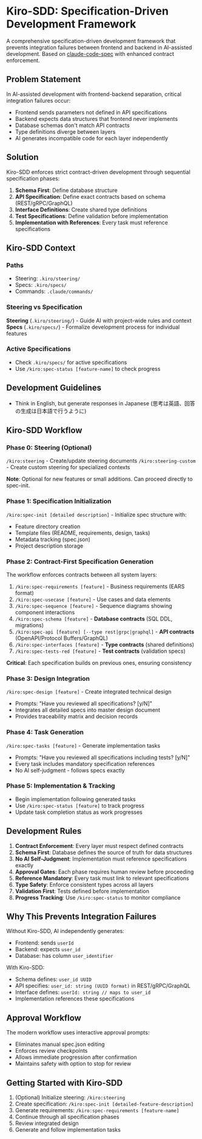 # Kiro-SDD: Specification-Driven Development Framework

A comprehensive specification-driven development framework that prevents integration failures between frontend and backend in AI-assisted development.
Based on [claude-code-spec](https://github.com/gotalab/claude-code-spec) with enhanced contract enforcement.

## Problem Statement

In AI-assisted development with frontend-backend separation, critical integration failures occur:
- Frontend sends parameters not defined in API specifications
- Backend expects data structures that frontend never implements
- Database schemas don't match API contracts
- Type definitions diverge between layers
- AI generates incompatible code for each layer independently

## Solution

Kiro-SDD enforces strict contract-driven development through sequential specification phases:
1. **Schema First**: Define database structure
2. **API Specification**: Define exact contracts based on schema (REST/gRPC/GraphQL)
3. **Interface Definitions**: Create shared type definitions
4. **Test Specifications**: Define validation before implementation
5. **Implementation with References**: Every task must reference specifications

<!-- =============================================== -->
<!-- PROJECT-SPECIFIC CONFIGURATION (Placeholder)    -->
<!-- =============================================== -->
<!-- 
## Project-Specific Settings

Add your project-specific configurations here when not using Kiro-SDD:
- Custom development guidelines
- Project conventions
- Team-specific rules
- Technology constraints
-->

<!-- =============================================== -->
<!-- KIRO-SDD FRAMEWORK SECTION                     -->
<!-- =============================================== -->

## Kiro-SDD Context

### Paths
- Steering: `.kiro/steering/`
- Specs: `.kiro/specs/`
- Commands: `.claude/commands/`

### Steering vs Specification

**Steering** (`.kiro/steering/`) - Guide AI with project-wide rules and context  
**Specs** (`.kiro/specs/`) - Formalize development process for individual features

### Active Specifications
- Check `.kiro/specs/` for active specifications
- Use `/kiro:spec-status [feature-name]` to check progress

## Development Guidelines
- Think in English, but generate responses in Japanese (思考は英語、回答の生成は日本語で行うように)

## Kiro-SDD Workflow

### Phase 0: Steering (Optional)
`/kiro:steering` - Create/update steering documents
`/kiro:steering-custom` - Create custom steering for specialized contexts

**Note**: Optional for new features or small additions. Can proceed directly to spec-init.

### Phase 1: Specification Initialization
`/kiro:spec-init [detailed description]` - Initialize spec structure with:
- Feature directory creation
- Template files (README, requirements, design, tasks)
- Metadata tracking (spec.json)
- Project description storage

### Phase 2: Contract-First Specification Generation
The workflow enforces contracts between all system layers:

1. `/kiro:spec-requirements [feature]` - Business requirements (EARS format)
2. `/kiro:spec-usecase [feature]` - Use cases and data elements
3. `/kiro:spec-sequence [feature]` - Sequence diagrams showing component interactions
4. `/kiro:spec-schema [feature]` - **Database contracts** (SQL DDL, migrations)
5. `/kiro:spec-api [feature] [--type rest|grpc|graphql]` - **API contracts** (OpenAPI/Protocol Buffers/GraphQL)
6. `/kiro:spec-interfaces [feature]` - **Type contracts** (shared definitions)
7. `/kiro:spec-tests-red [feature]` - **Test contracts** (validation specs)

**Critical**: Each specification builds on previous ones, ensuring consistency

### Phase 3: Design Integration
`/kiro:spec-design [feature]` - Create integrated technical design
- Prompts: "Have you reviewed all specifications? [y/N]"
- Integrates all detailed specs into master design document
- Provides traceability matrix and decision records

### Phase 4: Task Generation
`/kiro:spec-tasks [feature]` - Generate implementation tasks
- Prompts: "Have you reviewed all specifications including tests? [y/N]"
- Every task includes mandatory specification references
- No AI self-judgment - follows specs exactly

### Phase 5: Implementation & Tracking
- Begin implementation following generated tasks
- Use `/kiro:spec-status [feature]` to track progress
- Update task completion status as work progresses

## Development Rules
1. **Contract Enforcement**: Every layer must respect defined contracts
2. **Schema First**: Database defines the source of truth for data structures
3. **No AI Self-Judgment**: Implementation must reference specifications exactly
4. **Approval Gates**: Each phase requires human review before proceeding
5. **Reference Mandatory**: Every task must link to relevant specifications
6. **Type Safety**: Enforce consistent types across all layers
7. **Validation First**: Tests defined before implementation
8. **Progress Tracking**: Use `/kiro:spec-status` to monitor compliance

## Why This Prevents Integration Failures

Without Kiro-SDD, AI independently generates:
- Frontend: sends `userId`
- Backend: expects `user_id`
- Database: has column `user_identifier`

With Kiro-SDD:
- Schema defines: `user_id UUID`
- API specifies: `user_id: string (UUID format)` in REST/gRPC/GraphQL
- Interface defines: `userId: string // maps to user_id`
- Implementation references these specifications

## Approval Workflow
The modern workflow uses interactive approval prompts:
- Eliminates manual spec.json editing
- Enforces review checkpoints
- Allows immediate progression after confirmation
- Maintains safety with option to stop for review

## Getting Started with Kiro-SDD
1. (Optional) Initialize steering: `/kiro:steering`
2. Create specification: `/kiro:spec-init [detailed-feature-description]`
3. Generate requirements: `/kiro:spec-requirements [feature-name]`
4. Continue through all specification phases
5. Review integrated design
6. Generate and follow implementation tasks